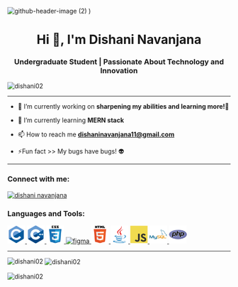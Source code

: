 ![github-header-image (2)](![github-header-image](https://github.com/user-attachments/assets/fd14248f-f387-4b23-892a-23eea5b7a8e8)
)
)
<h1 align="center">Hi 👋, I'm Dishani Navanjana</h1>
<h3 align="center">Undergraduate Student | Passionate About Technology and Innovation</h3>

<p align="left"> <img src="https://komarev.com/ghpvc/?username=dishani02&label=Profile%20views&color=0e75b6&style=flat" alt="dishani02" /> </p>

---

- 🔭 I’m currently working on **sharpening my abilities and learning more!🚀**

- 🌱 I’m currently learning **MERN stack**

- 📫 How to reach me **dishaninavanjana11@gmail.com**

- ⚡Fun fact >> My bugs have bugs! 👽 

---
<h3 align="left">Connect with me:</h3>
<p align="left">
<a href="https://linkedin.com/in/dishani navanjana" target="blank"><img align="center" src="https://raw.githubusercontent.com/rahuldkjain/github-profile-readme-generator/master/src/images/icons/Social/linked-in-alt.svg" alt="dishani navanjana" height="30" width="40" /></a>
</p>

<h3 align="left">Languages and Tools:</h3>
<p align="left"> <a href="https://www.cprogramming.com/" target="_blank" rel="noreferrer"> <img src="https://raw.githubusercontent.com/devicons/devicon/master/icons/c/c-original.svg" alt="c" width="40" height="40"/> </a> <a href="https://www.w3schools.com/cpp/" target="_blank" rel="noreferrer"> <img src="https://raw.githubusercontent.com/devicons/devicon/master/icons/cplusplus/cplusplus-original.svg" alt="cplusplus" width="40" height="40"/> </a> <a href="https://www.w3schools.com/css/" target="_blank" rel="noreferrer"> <img src="https://raw.githubusercontent.com/devicons/devicon/master/icons/css3/css3-original-wordmark.svg" alt="css3" width="40" height="40"/> </a> <a href="https://www.figma.com/" target="_blank" rel="noreferrer"> <img src="https://www.vectorlogo.zone/logos/figma/figma-icon.svg" alt="figma" width="40" height="40"/> </a> <a href="https://www.w3.org/html/" target="_blank" rel="noreferrer"> <img src="https://raw.githubusercontent.com/devicons/devicon/master/icons/html5/html5-original-wordmark.svg" alt="html5" width="40" height="40"/> </a> <a href="https://www.java.com" target="_blank" rel="noreferrer"> <img src="https://raw.githubusercontent.com/devicons/devicon/master/icons/java/java-original.svg" alt="java" width="40" height="40"/> </a> <a href="https://developer.mozilla.org/en-US/docs/Web/JavaScript" target="_blank" rel="noreferrer"> <img src="https://raw.githubusercontent.com/devicons/devicon/master/icons/javascript/javascript-original.svg" alt="javascript" width="40" height="40"/> </a> <a href="https://www.mysql.com/" target="_blank" rel="noreferrer"> <img src="https://raw.githubusercontent.com/devicons/devicon/master/icons/mysql/mysql-original-wordmark.svg" alt="mysql" width="40" height="40"/> </a> <a href="https://www.php.net" target="_blank" rel="noreferrer"> <img src="https://raw.githubusercontent.com/devicons/devicon/master/icons/php/php-original.svg" alt="php" width="40" height="40"/> </a> </p>

---
<p><img align="left" src="https://github-readme-stats.vercel.app/api/top-langs?username=dishani02&show_icons=true&locale=en&layout=compact" alt="dishani02" /></p>

<p>&nbsp;<img align="center" src="https://github-readme-stats.vercel.app/api?username=dishani02&show_icons=true&locale=en" alt="dishani02" /></p>

<p><img align="center" src="https://github-readme-streak-stats.herokuapp.com/?user=dishani02&" alt="dishani02" /></p>
